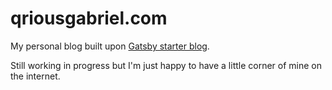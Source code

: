 # qriousgabriel.com

My personal blog built upon [Gatsby starter blog](https://github.com/gatsbyjs/gatsby-starter-blog).

Still working in progress but I'm just happy to have a little corner of mine on the internet.
